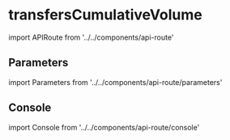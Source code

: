 # transfersCumulativeVolume

import APIRoute from '../../components/api-route'

<APIRoute />

## Parameters

import Parameters from '../../components/api-route/parameters'

<Parameters />

## Console

import Console from '../../components/api-route/console'

<Console />